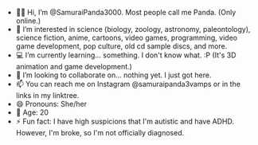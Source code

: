 - 👋🏾 Hi, I’m @SamuraiPanda3000. Most people call me Panda. (Only online.)
- 👀 I’m interested in science (biology, zoology, astronomy, paleontology), science fiction, anime, cartoons, video games, programming, video game development, pop culture, old cd sample discs, and more.
- 💻 I’m currently learning... something. I don't know what. :P (It's 3D animation and game development.)
- 💞️ I’m looking to collaborate on... nothing yet. I just got here.
- 📫 You can reach me on Instagram @samuraipanda3vamps or in the links in my linktree.
- 😄 Pronouns: She/her
- 🔢 Age: 20
- ⚡ Fun fact: I have high suspicions that I'm autistic and have ADHD. However, I'm broke, so I'm not officially diagnosed.

<!---
SamuraiPanda3000/SamuraiPanda3000 is a ✨ special ✨ repository because its `README.md` (this file) appears on your GitHub profile.
You can click the Preview link to take a look at your changes.
--->

